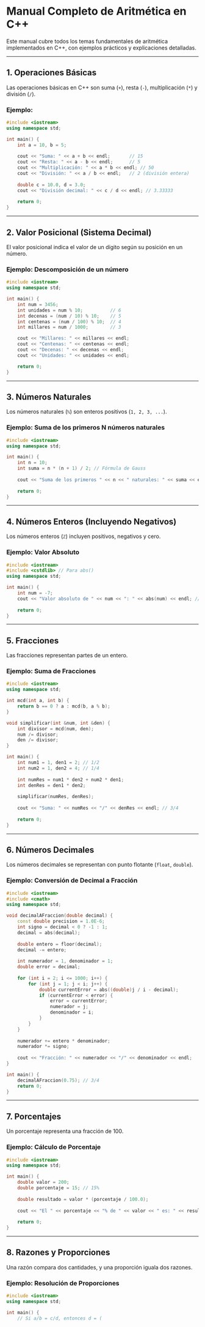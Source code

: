 
# **Manual Completo de Aritmética en C++**

Este manual cubre todos los temas fundamentales de aritmética implementados en C++, con ejemplos prácticos y explicaciones detalladas.

---

## **1. Operaciones Básicas**
Las operaciones básicas en C++ son suma (`+`), resta (`-`), multiplicación (`*`) y división (`/`).

### **Ejemplo:**
```cpp
#include <iostream>
using namespace std;

int main() {
    int a = 10, b = 5;
    
    cout << "Suma: " << a + b << endl;       // 15
    cout << "Resta: " << a - b << endl;      // 5
    cout << "Multiplicación: " << a * b << endl; // 50
    cout << "División: " << a / b << endl;   // 2 (división entera)
    
    double c = 10.0, d = 3.0;
    cout << "División decimal: " << c / d << endl; // 3.33333
    
    return 0;
}
```

---

## **2. Valor Posicional (Sistema Decimal)**
El valor posicional indica el valor de un dígito según su posición en un número.

### **Ejemplo: Descomposición de un número**
```cpp
#include <iostream>
using namespace std;

int main() {
    int num = 3456;
    int unidades = num % 10;          // 6
    int decenas = (num / 10) % 10;    // 5
    int centenas = (num / 100) % 10;  // 4
    int millares = num / 1000;        // 3

    cout << "Millares: " << millares << endl;
    cout << "Centenas: " << centenas << endl;
    cout << "Decenas: " << decenas << endl;
    cout << "Unidades: " << unidades << endl;

    return 0;
}
```

---

## **3. Números Naturales**
Los números naturales (`ℕ`) son enteros positivos (`1, 2, 3, ...`).

### **Ejemplo: Suma de los primeros N números naturales**
```cpp
#include <iostream>
using namespace std;

int main() {
    int n = 10;
    int suma = n * (n + 1) / 2; // Fórmula de Gauss
    
    cout << "Suma de los primeros " << n << " naturales: " << suma << endl; // 55
    
    return 0;
}
```

---

## **4. Números Enteros (Incluyendo Negativos)**
Los números enteros (`ℤ`) incluyen positivos, negativos y cero.

### **Ejemplo: Valor Absoluto**
```cpp
#include <iostream>
#include <cstdlib> // Para abs()
using namespace std;

int main() {
    int num = -7;
    cout << "Valor absoluto de " << num << ": " << abs(num) << endl; // 7
    
    return 0;
}
```

---

## **5. Fracciones**
Las fracciones representan partes de un entero.

### **Ejemplo: Suma de Fracciones**
```cpp
#include <iostream>
using namespace std;

int mcd(int a, int b) {
    return b == 0 ? a : mcd(b, a % b);
}

void simplificar(int &num, int &den) {
    int divisor = mcd(num, den);
    num /= divisor;
    den /= divisor;
}

int main() {
    int num1 = 1, den1 = 2; // 1/2
    int num2 = 1, den2 = 4; // 1/4
    
    int numRes = num1 * den2 + num2 * den1;
    int denRes = den1 * den2;
    
    simplificar(numRes, denRes);
    
    cout << "Suma: " << numRes << "/" << denRes << endl; // 3/4
    
    return 0;
}
```

---

## **6. Números Decimales**
Los números decimales se representan con punto flotante (`float`, `double`).

### **Ejemplo: Conversión de Decimal a Fracción**
```cpp
#include <iostream>
#include <cmath>
using namespace std;

void decimalAFraccion(double decimal) {
    const double precision = 1.0E-6;
    int signo = decimal < 0 ? -1 : 1;
    decimal = abs(decimal);
    
    double entero = floor(decimal);
    decimal -= entero;
    
    int numerador = 1, denominador = 1;
    double error = decimal;
    
    for (int i = 2; i <= 1000; i++) {
        for (int j = 1; j < i; j++) {
            double currentError = abs((double)j / i - decimal);
            if (currentError < error) {
                error = currentError;
                numerador = j;
                denominador = i;
            }
        }
    }
    
    numerador += entero * denominador;
    numerador *= signo;
    
    cout << "Fracción: " << numerador << "/" << denominador << endl;
}

int main() {
    decimalAFraccion(0.75); // 3/4
    return 0;
}
```

---

## **7. Porcentajes**
Un porcentaje representa una fracción de 100.

### **Ejemplo: Cálculo de Porcentaje**
```cpp
#include <iostream>
using namespace std;

int main() {
    double valor = 200;
    double porcentaje = 15; // 15%
    
    double resultado = valor * (porcentaje / 100.0);
    
    cout << "El " << porcentaje << "% de " << valor << " es: " << resultado << endl; // 30
    
    return 0;
}
```

---

## **8. Razones y Proporciones**
Una razón compara dos cantidades, y una proporción iguala dos razones.

### **Ejemplo: Resolución de Proporciones**
```cpp
#include <iostream>
using namespace std;

int main() {
    // Si a/b = c/d, entonces d = (

